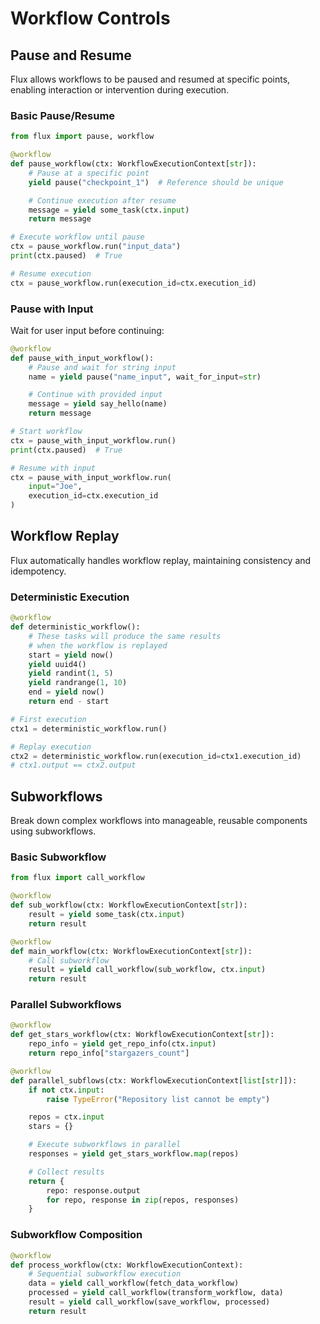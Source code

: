 # Workflow Controls

## Pause and Resume

Flux allows workflows to be paused and resumed at specific points, enabling interaction or intervention during execution.

### Basic Pause/Resume
```python
from flux import pause, workflow

@workflow
def pause_workflow(ctx: WorkflowExecutionContext[str]):
    # Pause at a specific point
    yield pause("checkpoint_1")  # Reference should be unique

    # Continue execution after resume
    message = yield some_task(ctx.input)
    return message

# Execute workflow until pause
ctx = pause_workflow.run("input_data")
print(ctx.paused)  # True

# Resume execution
ctx = pause_workflow.run(execution_id=ctx.execution_id)
```

### Pause with Input
Wait for user input before continuing:

```python
@workflow
def pause_with_input_workflow():
    # Pause and wait for string input
    name = yield pause("name_input", wait_for_input=str)

    # Continue with provided input
    message = yield say_hello(name)
    return message

# Start workflow
ctx = pause_with_input_workflow.run()
print(ctx.paused)  # True

# Resume with input
ctx = pause_with_input_workflow.run(
    input="Joe",
    execution_id=ctx.execution_id
)
```
## Workflow Replay

Flux automatically handles workflow replay, maintaining consistency and idempotency.

### Deterministic Execution
```python
@workflow
def deterministic_workflow():
    # These tasks will produce the same results
    # when the workflow is replayed
    start = yield now()
    yield uuid4()
    yield randint(1, 5)
    yield randrange(1, 10)
    end = yield now()
    return end - start

# First execution
ctx1 = deterministic_workflow.run()

# Replay execution
ctx2 = deterministic_workflow.run(execution_id=ctx1.execution_id)
# ctx1.output == ctx2.output
```

## Subworkflows

Break down complex workflows into manageable, reusable components using subworkflows.

### Basic Subworkflow
```python
from flux import call_workflow

@workflow
def sub_workflow(ctx: WorkflowExecutionContext[str]):
    result = yield some_task(ctx.input)
    return result

@workflow
def main_workflow(ctx: WorkflowExecutionContext[str]):
    # Call subworkflow
    result = yield call_workflow(sub_workflow, ctx.input)
    return result
```

### Parallel Subworkflows
```python
@workflow
def get_stars_workflow(ctx: WorkflowExecutionContext[str]):
    repo_info = yield get_repo_info(ctx.input)
    return repo_info["stargazers_count"]

@workflow
def parallel_subflows(ctx: WorkflowExecutionContext[list[str]]):
    if not ctx.input:
        raise TypeError("Repository list cannot be empty")

    repos = ctx.input
    stars = {}

    # Execute subworkflows in parallel
    responses = yield get_stars_workflow.map(repos)

    # Collect results
    return {
        repo: response.output
        for repo, response in zip(repos, responses)
    }
```

### Subworkflow Composition
```python
@workflow
def process_workflow(ctx: WorkflowExecutionContext):
    # Sequential subworkflow execution
    data = yield call_workflow(fetch_data_workflow)
    processed = yield call_workflow(transform_workflow, data)
    result = yield call_workflow(save_workflow, processed)
    return result
```
